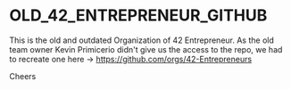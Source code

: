 # OLD_42_ENTREPRENEUR_GITHUB

This is the old and outdated Organization of 42 Entrepreneur. As the old team owner Kevin Primicerio didn't give us the access to the repo, we had to recreate one here -> https://github.com/orgs/42-Entrepreneurs

Cheers